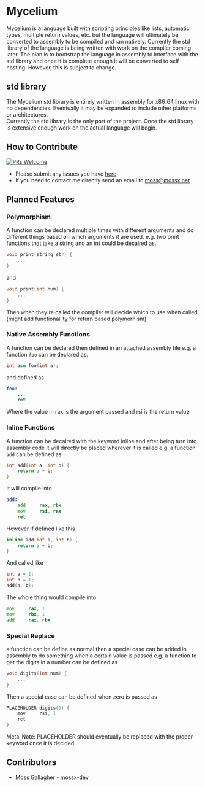  # Mycelium
 Mycelium is a language built with scripting principles like lists, automatic types, multiple return values, etc. but the language will ultimately be converted to assembly to be compiled and ran natively. Currently the std library of the language is being written with work on the compiler coming later. The plan is to bootstrap the language in assembly to interface with the std library and once it is complete enough it will be converted to self hosting. However, this is subject to change.

 ## std library
 The Mycelium std library is entirely written in assembly for x86_64 linux with no dependencies. Eventually it may be expanded to include other platforms or architectures. <br>
 Currently the std library is the only part of the project. Once the std library is extensive enough work on the actual language will begin. <br>

 ## How to Contribute
  [![PRs Welcome](https://img.shields.io/badge/PRs-welcome-brightgreen.svg)](http://makeapullrequest.com)<br>
  - Please submit any issues you have [here](https://github.com/mossx-dev/Mycelium/issues/new/choose)
  - If you need to contact me directly send an email to <moss@mossx.net>

## Planned Features
### Polymorphism
A function can be declared multiple times with different arguments and do different things based on which arguments it are used.
e.g. two print functions that take a string and an int could be decalred as. 
``` c++
void print(string str) {
    ...
}
```
and
``` c++
void print(int num) {
    ...
}
```
Then when they're called the compiler will decide which to use when called. (might add functionallity for return based polymorhism)

### Native Assembly Functions
A function can be declared then defined in an attached assembly file
e.g. a function `foo` can be declared as.

``` c++
int asm foo(int a);
```
and defined as.

``` asm
foo:
    ...
    ret
```
Where the value in rax is the argument passed and rsi is the return value


### Inline Functions
A function can be decalred with the keyword inline and after being turn into assembly code it will directly be placed wherever it is called
e.g. a function `add` can be defined as.
``` c++
int add(int a, int b) {
    return a + b;
}
```
It will compile into
``` asm
add:
    add     rax, rbx
    mov     rsi, rax
    ret
```
However if defined like this
``` c++
inline add(int a, int b) {
    return a + b;
}
```
And called like 
``` c++
int a = 1;
int b = 1;
add(a, b);
```
The whole thing would compile into
``` asm
mov     rax, 1
mov     rbx, 1
add     rax, rbx
```

### Special Replace 
a function can be define as normal then a special case can be added in assembly to do something when a certain value is passed
e.g. a function to get the digits in a number can be defined as
``` c++
void digits(int num) {
    ...
}
```
Then a special case can be defined when zero is passed as
``` c++
PLACEHOLDER digits(0) {
    mov     rsi, 1
    ret
}
```
Meta_Note: PLACEHOLDER should eventually be replaced with the proper keyword once it is decided.



 ## Contributors
 - Moss Gallagher - [mossx-dev](https://github.com/mossx-dev)
 
 
